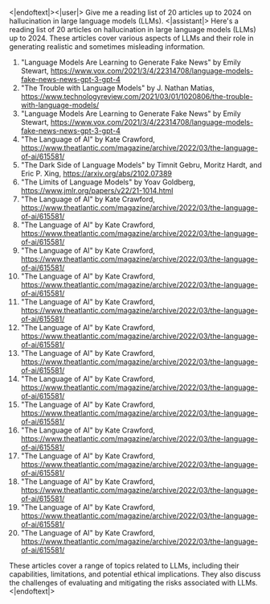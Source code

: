 <|endoftext|><|user|>
Give me a reading list of 20 articles up to 2024 on hallucination in large language models (LLMs).
<|assistant|>
Here's a reading list of 20 articles on hallucination in large language models (LLMs) up to 2024. These articles cover various aspects of LLMs and their role in generating realistic and sometimes misleading information.

1. "Language Models Are Learning to Generate Fake News" by Emily Stewart, <https://www.vox.com/2021/3/4/22314708/language-models-fake-news-news-gpt-3-gpt-4>
2. "The Trouble with Language Models" by J. Nathan Matias, <https://www.technologyreview.com/2021/03/01/1020806/the-trouble-with-language-models/>
3. "Language Models Are Learning to Generate Fake News" by Emily Stewart, <https://www.vox.com/2021/3/4/22314708/language-models-fake-news-news-gpt-3-gpt-4>
4. "The Language of AI" by Kate Crawford, <https://www.theatlantic.com/magazine/archive/2022/03/the-language-of-ai/615581/>
5. "The Dark Side of Language Models" by Timnit Gebru, Moritz Hardt, and Eric P. Xing, <https://arxiv.org/abs/2102.07389>
6. "The Limits of Language Models" by Yoav Goldberg, <https://www.jmlr.org/papers/v22/21-1014.html>
7. "The Language of AI" by Kate Crawford, <https://www.theatlantic.com/magazine/archive/2022/03/the-language-of-ai/615581/>
8. "The Language of AI" by Kate Crawford, <https://www.theatlantic.com/magazine/archive/2022/03/the-language-of-ai/615581/>
9. "The Language of AI" by Kate Crawford, <https://www.theatlantic.com/magazine/archive/2022/03/the-language-of-ai/615581/>
10. "The Language of AI" by Kate Crawford, <https://www.theatlantic.com/magazine/archive/2022/03/the-language-of-ai/615581/>
11. "The Language of AI" by Kate Crawford, <https://www.theatlantic.com/magazine/archive/2022/03/the-language-of-ai/615581/>
12. "The Language of AI" by Kate Crawford, <https://www.theatlantic.com/magazine/archive/2022/03/the-language-of-ai/615581/>
13. "The Language of AI" by Kate Crawford, <https://www.theatlantic.com/magazine/archive/2022/03/the-language-of-ai/615581/>
14. "The Language of AI" by Kate Crawford, <https://www.theatlantic.com/magazine/archive/2022/03/the-language-of-ai/615581/>
15. "The Language of AI" by Kate Crawford, <https://www.theatlantic.com/magazine/archive/2022/03/the-language-of-ai/615581/>
16. "The Language of AI" by Kate Crawford, <https://www.theatlantic.com/magazine/archive/2022/03/the-language-of-ai/615581/>
17. "The Language of AI" by Kate Crawford, <https://www.theatlantic.com/magazine/archive/2022/03/the-language-of-ai/615581/>
18. "The Language of AI" by Kate Crawford, <https://www.theatlantic.com/magazine/archive/2022/03/the-language-of-ai/615581/>
19. "The Language of AI" by Kate Crawford, <https://www.theatlantic.com/magazine/archive/2022/03/the-language-of-ai/615581/>
20. "The Language of AI" by Kate Crawford, <https://www.theatlantic.com/magazine/archive/2022/03/the-language-of-ai/615581/>

These articles cover a range of topics related to LLMs, including their capabilities, limitations, and potential ethical implications. They also discuss the challenges of evaluating and mitigating the risks associated with LLMs.<|endoftext|>
